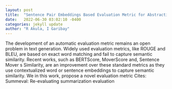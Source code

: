 ```yaml
---
layout: post
title:  "Sentence Pair Embeddings Based Evaluation Metric for Abstractive and Extractive Summarization"
date:   2022-06-30 03:02:10 -0400
categories: jekyll update
author: "R Akula, I Garibay"
---
```

The development of an automatic evaluation metric remains an open problem in text generation. Widely used evaluation metrics, like ROUGE and BLEU, are based on exact word matching and fail to capture semantic similarity. Recent works, such as BERTScore, MoverScore and, Sentence Mover s Similarity, are an improvement over these standard metrics as they use contextualized word or sentence embeddings to capture semantic similarity. We in this work, propose a novel evaluation metric  Cites: Summeval: Re-evaluating summarization evaluation